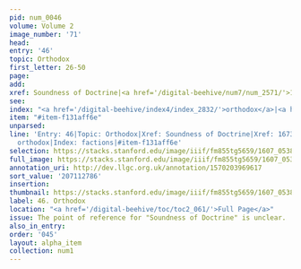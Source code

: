 ```yaml
---
pid: num_0046
volume: Volume 2
image_number: '71'
head:
entry: '46'
topic: Orthodox
first_letter: 26-50
page:
add:
xref: Soundness of Doctrine|<a href='/digital-beehive/num7/num_2571/'>1673 [Orthodox]</a>
see:
index: "<a href='/digital-beehive/index4/index_2832/'>orthodox</a>|<a href='/digital-beehive/index2/index_1375/'>factions</a>"
item: "#item-f131aff6e"
unparsed:
line: 'Entry: 46|Topic: Orthodox|Xref: Soundness of Doctrine|Xref: 1673 [Orthodox]|Index:
  orthodox|Index: factions|#item-f131aff6e'
selection: https://stacks.stanford.edu/image/iiif/fm855tg5659/1607_0538/236,2786,3086,472/full/0/default.jpg
full_image: https://stacks.stanford.edu/image/iiif/fm855tg5659/1607_0538/full/full/0/default.jpg
annotation_uri: http://dev.llgc.org.uk/annotation/1570203969617
sort_value: '207112786'
insertion:
thumbnail: https://stacks.stanford.edu/image/iiif/fm855tg5659/1607_0538/236,2786,600,180/250,/0/default.jpg
label: 46. Orthodox
location: "<a href='/digital-beehive/toc/toc2_061/'>Full Page</a>"
issue: The point of reference for "Soundness of Doctrine" is unclear.
also_in_entry:
order: '045'
layout: alpha_item
collection: num1
---
```

